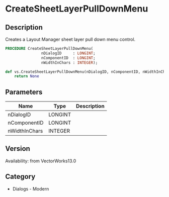 # CreateSheetLayerPullDownMenu

## Description
Creates a Layout Manager sheet layer pull down menu control.

```pascal
PROCEDURE CreateSheetLayerPullDownMenu(
				nDialogID     : LONGINT;
				nComponentID  : LONGINT;
				nWidthInChars : INTEGER);
```

```python
def vs.CreateSheetLayerPullDownMenu(nDialogID, nComponentID, nWidthInChars):
    return None
```

## Parameters
|Name|Type|Description|
|---|---|---|
|nDialogID|LONGINT|   |
|nComponentID|LONGINT|   |
|nWidthInChars|INTEGER|   |

## Version
Availability: from VectorWorks13.0

## Category
* Dialogs - Modern

